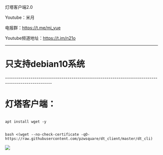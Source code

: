 灯塔客户端2.0

Youtube：米月

电报群：https://t.me/mi_yue

Youtube频道地址：https://t.im/n21o

------------------------------------------------------------------------------------------------------
<h1>只支持debian10系统</h1>
------------------------------------------------------------------------------------------------------
</p>
<h1>灯塔客户端：</h1>
</p>
<code>
apt install wget -y
</code>
</p>
<code>
bash <(wget --no-check-certificate -qO- https://raw.githubusercontent.com/pzwsquare/dt_client/master/dt_cli)
</code>
</p>
<img src="https://git.io/Jvis1">
</p>





